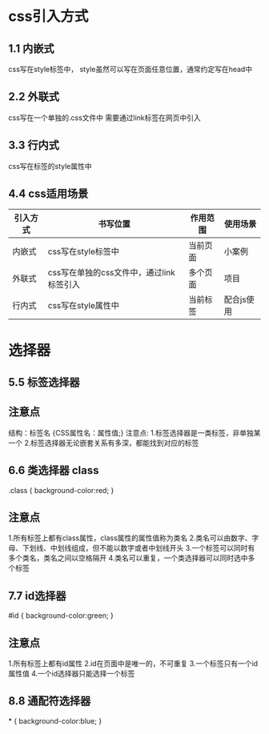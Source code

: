 # css引入方式

## 1.1 内嵌式
css写在style标签中，
style虽然可以写在页面任意位置，通常约定写在head中

## 2.2 外联式
css写在一个单独的.css文件中
需要通过link标签在网页中引入

## 3.3 行内式
css写在标签的style属性中

## 4.4 css适用场景
|  引入方式   | 书写位置  |  作用范围   | 使用场景  |
|  ----  | ----  |  ----   | ----  |
| 内嵌式  | css写在style标签中 | 当前页面  | 小案例 |
| 外联式  | css写在单独的css文件中，通过link标签引入 | 多个页面  | 项目 |
| 行内式  | css写在style属性中 | 当前标签  | 配合js使用 |

# 选择器

## 5.5 标签选择器
## 注意点
结构：标签名 {CSS属性名：属性值;}
注意点:
1.标签选择器是一类标签，非单独某一个
2.标签选择器无论嵌套关系有多深，都能找到对应的标签

## 6.6 类选择器 class
.class {
    background-color:red;
}

## 注意点
1.所有标签上都有class属性，class属性的属性值称为类名
2.类名可以由数字、字母、下划线、中划线组成，但不能以数字或者中划线开头
3.一个标签可以同时有多个类名，类名之间以空格隔开
4.类名可以重复，一个类选择器可以同时选中多个标签

## 7.7 id选择器
#id {
    background-color:green;
}

## 注意点
1.所有标签上都有id属性
2.id在页面中是唯一的，不可重复
3.一个标签只有一个id属性值
4.一个id选择器只能选择一个标签

## 8.8 通配符选择器
 \* {
    background-color:blue;
  }